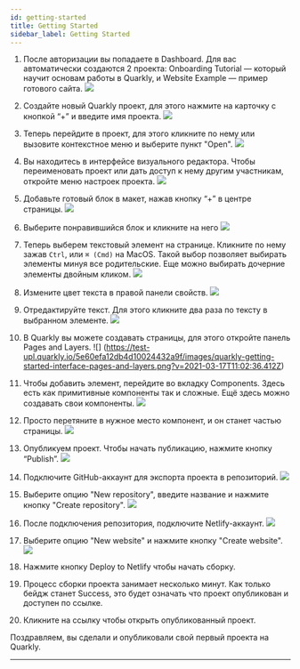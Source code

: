```yaml
---
id: getting-started
title: Getting Started
sidebar_label: Getting Started
---
```


1. После авторизации вы попадаете в Dashboard. Для вас автоматически создаются 2 проекта: Onboarding Tutorial — который научит основам работы в Quarkly, и Website Example — пример готового сайта.
   ![](https://test-upl.quarkly.io/5e60efa12db4d10024432a9f/images/quarkly-getting-started-dashboard-default.png?v=2021-03-17T10:41:49.590Z)

2. Создайте новый Quarkly проект, для этого нажмите на карточку с кнопкой “+” и введите имя проекта.
   ![](https://test-upl.quarkly.io/5e60efa12db4d10024432a9f/images/quarkly-getting-started-dashboard-create-new-one.png?v=2021-03-17T10:46:09.156Z)

3. Теперь перейдите в проект, для этого кликните по нему или вызовите контекстное меню и выберите пункт "Open".
   ![](https://test-upl.quarkly.io/5e60efa12db4d10024432a9f/images/quarkly-getting-started-dashboard-opening.png?v=2021-03-17T10:48:22.554Z)

4. Вы находитесь в интерфейсе визуального редактора. Чтобы переименовать проект или дать доступ к нему другим участникам, откройте меню настроек проекта.
   ![](https://test-upl.quarkly.io/5e60efa12db4d10024432a9f/images/quarkly-getting-started-interface-project-actions.png?v=2021-03-17T10:49:22.532Z)

5. Добавьте готовый блок в макет, нажав кнопку “+” в центре страницы.
   ![](https://test-upl.quarkly.io/5e60efa12db4d10024432a9f/images/quarkly-getting-started-interface-add-block.png?v=2021-03-17T10:50:30.525Z)

6. Выберите понравившийся блок и кликните на него
   ![](https://test-upl.quarkly.io/5e60efa12db4d10024432a9f/images/quarkly-getting-started-interface-choose-block.png?v=2021-03-17T10:51:01.337Z)

7. Теперь выберем текстовый элемент на странице. Кликните по нему зажав `Ctrl`, или `⌘ (Cmd)` на MacOS. Такой выбор позволяет выбирать элементы минуя все родительские. Еще можно выбирать дочерние элементы двойным кликом.
   ![](https://test-upl.quarkly.io/5e60efa12db4d10024432a9f/images/quarkly-getting-started-interface-select-element.png?v=2021-03-17T10:52:49.421Z)

8. Измените цвет текста в правой панели свойств.
   ![](https://test-upl.quarkly.io/5e60efa12db4d10024432a9f/images/quarkly-getting-started-interface-edit-font-color.png?v=2021-03-17T10:58:09.438Z)

9. Отредактируйте текст. Для этого кликните два раза по тексту в выбранном элементе.
   ![](https://test-upl.quarkly.io/5e60efa12db4d10024432a9f/images/quarkly-getting-started-interface-edit-text.png?v=2021-03-17T11:01:09.820Z)

10. В Quarkly вы можете создавать страницы, для этого откройте панель Pages and Layers.
    ![] (https://test-upl.quarkly.io/5e60efa12db4d10024432a9f/images/quarkly-getting-started-interface-pages-and-layers.png?v=2021-03-17T11:02:36.412Z)

11. Чтобы добавить элемент, перейдите во вкладку Components. Здесь есть как примитивные компоненты так и сложные. Ещё здесь можно создавать свои компоненты.
    ![](https://test-upl.quarkly.io/5e60efa12db4d10024432a9f/images/quarkly-getting-started-interface-components.png?v=2021-03-17T11:05:01.092Z)

12. Просто перетяните в нужное место компонент, и он станет частью страницы.
    ![](https://test-upl.quarkly.io/5e60efa12db4d10024432a9f/images/quarkly-getting-started-interface-add-new-element.png?v=2021-03-17T11:07:26.198Z)

13. Опубликуем проект. Чтобы начать публикацию, нажмите кнопку “Publish”.
    ![](https://test-upl.quarkly.io/5e60efa12db4d10024432a9f/images/quarkly-getting-started-interface-publish-button.png?v=2021-03-17T11:09:02.324Z)

14. Подключите GitHub-аккаунт для экспорта проекта в репозиторий.
    ![](https://test-upl.quarkly.io/5e60efa12db4d10024432a9f/images/quarkly-getting-started-interface-publication-window.png?v=2021-03-17T11:10:30.934Z)

15. Выберите опцию "New repository", введите название и нажмите кнопку "Create repository".
    ![](https://test-upl.quarkly.io/5e60efa12db4d10024432a9f/images/quarkly-getting-started-interface-destination-new-repository.png?v=2021-03-17T11:11:31.673Z)

16. После подключения репозитория, подключите Netlify-аккаунт.
    ![](https://test-upl.quarkly.io/5e60efa12db4d10024432a9f/images/quarkly-getting-started-interface-publication-netlify.png?v=2021-03-17T11:12:38.374Z)

17. Выберите опцию "New website" и нажмите кнопку "Create website".
    ![](https://test-upl.quarkly.io/5e60efa12db4d10024432a9f/images/quarkly-getting-started-interface-publication-netlify-new-site.png?v=2021-03-17T11:13:35.930Z)

18. Нажмите кнопку Deploy to Netlify чтобы начать сборку.

19. Процесс сборки проекта занимает несколько минут. Как только бейдж станет Success, это будет означать что проект опубликован и доступен по ссылке.

20. Кликните на ссылку чтобы открыть опубликованный проект.

Поздравляем, вы сделали и опубликовали свой первый проекта на Quarkly.

---
